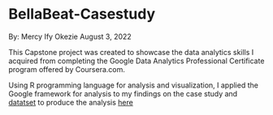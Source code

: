 # BellaBeat-Casestudy

By: Mercy Ify Okezie
August 3, 2022

This Capstone project was created to showcase the data analytics skills I acquired from completing the Google Data Analytics Professional Certificate program offered by Coursera.com.

Using R programming language for analysis and visualization, I applied the Google framework for analysis to my findings on the case study and [datatset](https://www.kaggle.com/datasets/arashnic/fitbit) to produce the analysis [here](https://www.kaggle.com/code/mercywhiteokezie/bellabeat-casestudy-google-capstone-project/edit)
